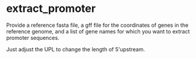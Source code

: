 # extract_promoter
Provide a reference fasta file, a gff file for the coordinates of genes in the reference genome, and a list of gene names for which you want to extract promoter sequences.

Just adjust the UPL to change the length of 5'upstream.  

